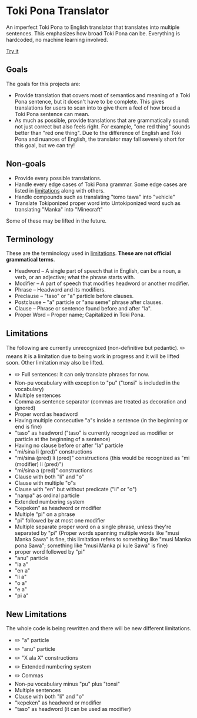 # Toki Pona Translator

An imperfect Toki Pona to English translator that translates into multiple sentences. This emphasizes how broad Toki Pona can be. Everything is hardcoded, no machine learning involved.

[Try it](https://neverrare.github.io/toki-pona-translator/)

## Goals

The goals for this projects are:

- Provide translation that covers most of semantics and meaning of a Toki Pona sentence, but it doesn't have to be complete. This gives translations for users to scan into to give them a feel of how broad a Toki Pona sentence can mean.
- As much as possible, provide translations that are grammatically sound: not just correct but also feels right. For example, "one red thing" sounds better than "red one thing". Due to the difference of English and Toki Pona and nuances of English, the translator may fall severely short for this goal, but we can try!

## Non-goals

- Provide every possible translations.
- Handle every edge cases of Toki Pona grammar. Some edge cases are listed in [limitations] along with others.
- Handle compounds such as translating "tomo tawa" into "vehicle"
- Translate Tokiponized proper word into Untokiponized word such as translating "Manka" into "Minecraft"

Some of these may be lifted in the future.

## Terminology

These are the terminology used in [limitations]. **These are not official grammatical terms**.

- Headword &ndash; A single part of speech that in English, can be a noun, a verb, or an adjective; what the phrase starts with.
- Modifier &ndash; A part of speech that modifies headword or another modifier.
- Phrase &ndash; Headword and its modifiers.
- Preclause &ndash; "taso" or "a" particle before clauses.
- Postclause &ndash; "a" particle or "anu seme" phrase after clauses.
- Clause &ndash; Phrase or sentence found before and after "la".
- Proper Word &ndash; Proper name; Capitalized in Toki Pona.

## Limitations

[limitations]: #limitations

The following are currently unrecognized (non-definitive but pedantic). ✏️ means it is a limitation due to being work in progress and it will be lifted soon. Other limitation may also be lifted.

- ✏️ Full sentences: It can only translate phrases for now.
- Non-pu vocabulary with exception to "pu" ("tonsi" is included in the vocabulary)
- Multiple sentences
- Comma as sentence separator (commas are treated as decoration and ignored)
- Proper word as headword
- Having multiple consecutive "a"s inside a sentence (in the beginning or end is fine)
- "taso" as headword ("taso" is currently recognized as modifier or particle at the beginning of a sentence)
- Having no clause before or after "la" particle
- "mi/sina li (pred)" constructions
- "mi/sina (pred) li (pred)" constructions (this would be recognized as "mi (modifier) li (pred)")
- "mi/sina a (pred)" constructions
- Clause with both "li" and "o"
- Clause with multiple "o"s
- Clause with "en" but without predicate ("li" or "o")
- "nanpa" as ordinal particle
- Extended numbering system
- "kepeken" as headword or modifier
- Multiple "pi" on a phrase
- "pi" followed by at most one modifier
- Multiple separate proper word on a single phrase, unless they're separated by "pi" (Proper words spanning multiple words like "musi Manka Sawa" is fine, this limitation refers to something like "musi Manka pona Sawa"; something like "musi Manka pi kule Sawa" is fine)
- proper word followed by "pi"
- "anu" particle
- "la a"
- "en a"
- "li a"
- "o a"
- "e a"
- "pi a"

## New Limitations

The whole code is being rewritten and there will be new different limitations.

<!-- Don't over-complicate, remove the obvious "no one will do this" limitations as well as nonstandard nasin's -->

- ✏️ "a" particle
- ✏️ "anu" particle
- ✏️ "X ala X" constructions
- ✏️ Extended numbering system
- ✏️ Commas
- Non-pu vocabulary minus "pu" plus "tonsi"
- Multiple sentences
- Clause with both "li" and "o"
- "kepeken" as headword or modifier
- "taso" as headword (it can be used as modifier)
